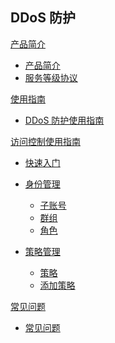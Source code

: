 ## DDoS 防护

[产品简介]()
 
  * [产品简介](平台服务/DDoS防护/产品简介/DDoS防护产品简介.md)
  * [服务等级协议](平台服务/DDoS防护/产品简介/DDoS防护服务等级协议（SLA）.md)

[使用指南]()

  * [DDoS 防护使用指南](平台服务/DDoS防护/使用指南/DDoS防护使用指南.md)


[访问控制使用指南]()
	
  * [快速入门](平台服务/DDoS防护/访问控制使用指南/访问控制快速入门.md)
  * [身份管理]()

    * [子账号](平台服务/DDoS防护/访问控制使用指南/身份管理/访问控制子账号.md)
    * [群组](平台服务/DDoS防护/访问控制使用指南/身份管理/访问控制群组.md)
    * [角色](平台服务/DDoS防护/访问控制使用指南/身份管理/访问控制角色.md)
  * [策略管理]()
  
    * [策略](平台服务/DDoS防护/访问控制使用指南/策略管理/访问控制策略.md)
    * [添加策略](平台服务/DDoS防护/访问控制使用指南/策略管理/访问控制添加策略.md)
  

[常见问题]()

  * [常见问题](平台服务/DDoS防护/常见问题/DDoS防护常见问题.md)
